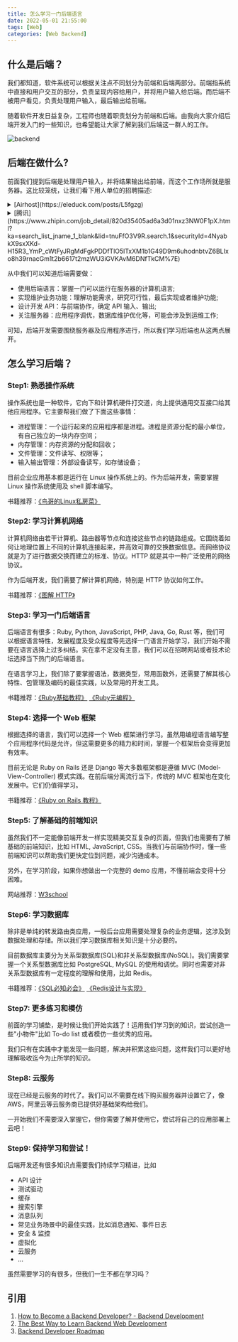 ```yaml
---
title: 怎么学习一门后端语言
date: 2022-05-01 21:55:00
tags: [Web]
categories: [Web Backend]
---
```


## 什么是后端？

我们都知道，软件系统可以根据关注点不同划分为前端和后端两部分。前端指系统中直接和用户交互的部分，负责呈现内容给用户，并将用户输入给后端。而后端不被用户看见，负责处理用户输入，最后输出给前端。

随着软件开发日益复杂，工程师也随着职责划分为前端和后端。由我向大家介绍后端开发入门的一些知识，也希望能让大家了解到我们后端这一群人的工作。

![backend](https://user-images.githubusercontent.com/19590194/168108022-6f9d0b15-f998-4eb1-ace1-7be7ac760fe9.png)

<!--more-->

## 后端在做什么?

前面我们提到后端是处理用户输入，并将结果输出给前端，而这个工作场所就是服务器。这比较笼统，让我们看下用人单位的招聘描述:

<details>
  <summary>[Airhost](https://eleduck.com/posts/L5fgzg)</summary>
  <blockquote style="margin-top: -35px; margin-bottom: -10px; padding-top: 0; font-size: 14px;">
  基础要求
  ● 3 年以上工作经验，至少 2 年以上 Ruby on Rails 实际项目经验；
  ● 优秀的学习能力和沟通能力;
  ● 熟悉测试驱动开发；
  ● 有开发 API 的经验；
  ● 熟练掌握 RESTful API 规范，并有丰富开发经验；
  ● 了解或熟悉swagger 3.0（openapi 3.0）规范;
  ● 有参与前后分离型开发的经验；
  ● 熟悉 PostgreSQL 数据库的配置、维护及优化；
  ● 了解或熟悉 postgresql 数据库的表格设计与性能优化；
  ● 了解或熟悉 Elasticsearch 的全文搜索功能；

  加分项
  ● 有酒店预订和管理相关产品的开发经验；
  ● 有 Stripe 等支付系统的开发经验；
  ● 有AWS常用产品的使用经验（S3, Lambda, Api Gateway）;
  </blockquote>
</details>

<details>
  <summary>[腾讯](https://www.zhipin.com/job_detail/820d35405ad6a3d01nxz3NW0F1pX.html?ka=search_list_jname_1_blank&lid=tnuFfO3V9R.search.1&securityId=4NyabkX9sxXKd-H15R3_YmP_cWtFyJRgMdFgkPDDfTlO5lTxXM1b1G49D9m6uhodnbtvZ6BLIxo8h39rnacGm1t2b6617t2mzWU3iGVKAvM6DNfTkCM%7E)</summary>
  <blockquote style="margin-top: -35px; margin-bottom: -10px; padding-top: 0; font-size: 14px;">
  岗位职责
  ● 熟悉c++/java/golang等语言,至少一种。有一年以上golang研发经验优;
  ● 熟悉golang语言框架代码,了解一个golang开源项目优先;
  ● 负责产品服务端开发，不断进行产品演进，提高产品质量和用户体验；
  ● 负责项目的设计、编码、调优、测试及Bug处理；
  ● 良好的编码和文档习惯，对代码美感的追求孜孜不倦；
  ● 深入理解计算机原理，有扎实的数据结构和算法基础；
  ● 具有分布式系统设计和开发经验者优先;
  ● 深入理解linux系统及其原理，熟悉常用数据结构的使用,熟悉TCP/IP、HTTP协议以及网络编程；
  ● 熟悉常用的sql、nosql数据库原理，阅读和理解优秀的开源系统代码；
  </blockquote>
</details>

从中我们可以知道后端需要做：
- 使用后端语言：掌握一门可以运行在服务器的计算机语言;
- 实现维护业务功能：理解功能需求，研究可行性，最后实现或者维护功能;
- 设计开发 API：与前端协作，确定 API 输入、输出;
- 关注服务器：应用程序调优，数据库维护优化等，可能会涉及到运维工作;

可知，后端开发需要围绕服务器及应用程序进行，所以我们学习后端也从这两点展开。

## 怎么学习后端？

### Step1: 熟悉操作系统

操作系统也是一种软件，它向下和计算机硬件打交道，向上提供通用交互接口给其他应用程序。它主要帮我们做了下面这些事情：
- 进程管理：一个运行起来的应用程序都是进程。进程是资源分配的最小单位，有自己独立的一块内存空间；
- 内存管理：内存资源的分配和回收；
- 文件管理：文件读写、权限等；
- 输入输出管理：外部设备读写，如存储设备；

目前企业应用基本都是运行在 Linux 操作系统上的。作为后端开发，需要掌握 Linux 操作系统使用及 shell 脚本编写。

书籍推荐：[《鸟哥的Linux私房菜》](https://book.douban.com/subject/4889838/)

### Step2: 学习计算机网络

计算机网络由若干计算机、路由器等节点和连接这些节点的链路组成。它围绕着如何让地理位置上不同的计算机连接起来，并高效可靠的交换数据信息。而网络协议就是为了进行数据交换而建立的标准、协议。HTTP 就是其中一种广泛使用的网络协议。

作为后端开发，我们需要了解计算机网络，特别是 HTTP 协议如何工作。

书籍推荐：[《图解 HTTP》](https://book.douban.com/subject/25863515/)

### Step3: 学习一门后端语言

后端语言有很多：Ruby, Python, JavaScript, PHP, Java, Go, Rust 等，我们可以根据语言特性，发展程度及受众程度等先选择一门语言开始学习，我们开始不需要在语言选择上过多纠结。实在拿不定没有主意，我们可以在招聘网站或者技术论坛选择当下热门的后端语言。

在语言学习上，我们除了要掌握语法，数据类型，常用函数外，还需要了解其核心特性、包管理及编码的最佳实践，以及常用的开发工具。

书籍推荐：[《Ruby基础教程》](https://book.douban.com/subject/25958845/) [《Ruby元编程》](https://book.douban.com/subject/7056800/)

### Step4: 选择一个 Web 框架

根据选择的语言，我们可以选择一个 Web 框架进行学习。虽然用编程语言编写整个应用程序代码是允许，但这需要更多的精力和时间，掌握一个框架后会变得更加有效率。

目前无论是 Ruby on Rails 还是 Django 等大多数框架都是遵循 MVC (Model-View-Controller) 模式实践。在前后端分离流行当下，传统的 MVC 框架也在变化发展中。它们仍值得学习。

书籍推荐：[《Ruby on Rails 教程》](https://flapybooks.com/products/railstutorial6th/)

### Step5: 了解基础的前端知识

虽然我们不一定能像前端开发一样实现精美交互复杂的页面，但我们也需要有了解基础的前端知识，比如 HTML, JavaScript, CSS。当我们与前端协作时，懂一些前端知识可以帮助我们更快定位到问题，减少沟通成本。

另外，在学习阶段，如果你想做出一个完整的 demo 应用，不懂前端会变得十分困难。

网站推荐：[W3school](https://www.w3school.com.cn/index.html)

### Step6: 学习数据库

除非是单纯的转发路由类应用，一般后台应用需要处理复杂的业务逻辑，这涉及到数据处理和存储。所以我们学习数据库相关知识是十分必要的。

目前数据库主要分为关系型数据库(SQL)和非关系型数据库(NoSQL)。我们需要掌握一个关系型数据库比如 PostgreSQL, MySQL 的使用和调优。同时也需要对非关系型数据库有一定程度的理解和使用，比如 Redis。

书籍推荐：[《SQL必知必会》](https://book.douban.com/subject/24250054/) [《Redis设计与实现》](https://book.douban.com/subject/25900156/)

### Step7: 更多练习和模仿

前面的学习铺垫，是时候让我们开始实践了！运用我们学习到的知识，尝试创造一些"小物件"比如 To-do list 或者模仿一些优秀的应用。

我们只有在实践中才能发现一些问题，解决并积累这些问题，这样我们可以更好地理解吸收迄今为止所学的知识。

### Step8: 云服务

现在已经是云服务的时代了。我们可以不需要在线下购买服务器并设置它了，像 AWS，阿里云等云服务商已提供好基础架构给我们。

一开始我们不需要深入掌握它，但你需要了解并使用它，尝试将自己的应用部署上云吧！

### Step9: 保持学习和尝试！

后端开发还有很多知识点需要我们持续学习精进，比如
- API 设计
- 测试驱动
- 缓存
- 搜索引擎
- 消息队列
- 常见业务场景中的最佳实践，比如消息通知、事件日志
- 安全 & 监控
- 虚拟化
- 云服务
- ...

虽然需要学习的有很多，但我们一生不都在学习吗？

## 引用

1. [How to Become a Backend Developer? - Backend Development](https://hackr.io/blog/how-to-become-a-backend-developer)
2. [The Best Way to Learn Backend Web Development](https://www.freecodecamp.org/news/learn-backend-development/)
3. [Backend Developer Roadmap](https://roadmap.sh/backend)